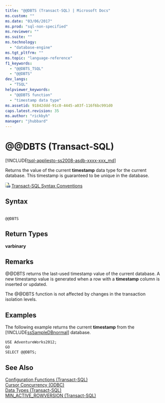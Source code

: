 ```yaml
---
title: "@@DBTS (Transact-SQL) | Microsoft Docs"
ms.custom: ""
ms.date: "03/06/2017"
ms.prod: "sql-non-specified"
ms.reviewer: ""
ms.suite: ""
ms.technology: 
  - "database-engine"
ms.tgt_pltfrm: ""
ms.topic: "language-reference"
f1_keywords: 
  - "@@DBTS_TSQL"
  - "@@DBTS"
dev_langs: 
  - "TSQL"
helpviewer_keywords: 
  - "@@DBTS function"
  - "timestamp data type"
ms.assetid: 91842ddd-91c0-4445-a03f-116f6bc991d0
caps.latest.revision: 35
ms.author: "rickbyh"
manager: "jhubbard"
---
```

# @@DBTS (Transact-SQL)
[!INCLUDE[tsql-appliesto-ss2008-asdb-xxxx-xxx_md](../../relational-databases/import-export/includes/tsql-appliesto-ss2008-asdb-xxxx-xxx-md.md)]

  Returns the value of the current **timestamp** data type for the current database. This timestamp is guaranteed to be unique in the database.  
  
 ![Topic link icon](../../database-engine/configure/windows/media/topic-link.gif "Topic link icon") [Transact-SQL Syntax Conventions](../Topic/Transact-SQL%20Syntax%20Conventions%20\(Transact-SQL\).md)  
  
## Syntax  
  
```  
  
@@DBTS  
```  
  
## Return Types  
 **varbinary**  
  
## Remarks  
 @@DBTS returns the last-used timestamp value of the current database. A new timestamp value is generated when a row with a **timestamp** column is inserted or updated.  
  
 The @@DBTS function is not affected by changes in the transaction isolation levels.  
  
## Examples  
 The following example returns the current **timestamp** from the [!INCLUDE[ssSampleDBnormal](../../analysis-services/data-mining/includes/sssampledbnormal-md.md)] database.  
  
```  
USE AdventureWorks2012;  
GO  
SELECT @@DBTS;  
```  
  
## See Also  
 [Configuration Functions &#40;Transact-SQL&#41;](../../t-sql/functions/configuration-functions-transact-sql.md)   
 [Cursor Concurrency &#40;ODBC&#41;](../../relational-databases/native-client-odbc-cursors/properties/cursor-concurrency-odbc.md)   
 [Data Types &#40;Transact-SQL&#41;](../../t-sql/data-types/data-types-transact-sql.md)   
 [MIN_ACTIVE_ROWVERSION &#40;Transact-SQL&#41;](../../t-sql/functions/min-active-rowversion-transact-sql.md)  
  
  